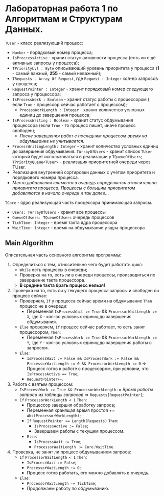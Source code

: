 # Лабораторная работа 1 по Алгоритмам и Структурам Данных.

`TUser` - класс реализующий процесс:
- `Number` - порядковый номер процесса;
- `IsProccessActive` - хранит статус активности процесса (есть ли ещё активные запросы у процесса);
- `TPriorityLvl : Byte` описывающий уровень приоритета у процесса (__1__ - самый важный, __255__ - самый неважный);
- `TRequests - Array Of Request`, где `Request : Integer` кол-во запросов у процесса;
- `RequestPointer : Integer` - хранит порядковый номер следующего запроса у процессора;
- `IsProcessWork : Boolean` - хранит статус работы с процессором ( если `True` - процессор сейчас работает с процессом);
  - `ProcessWorkLength : Integer` - хранит количество условных единиц до завершения процесса; 
- `IsProcessWriting : Boolean` - хранит статус обдумывания процессора (если `True` - то процесс пишет, иначе процесс свободен); 
  - _*После завершения работ с последним процессом время на обдумывание не учитывается.*_
- `ProcessWritingLength: Integer` - хранит количество условных единиц до завершения обдумывания.
`TArrayOfUsers` - хранит список `TUser` который будет использоваться в реализации у `TQueueOfUsers`;
`TPriorityQueue<TUser>` - реализация приоритетной очереди через TUser.
- Реализация внутренней сортировки данных с учётом приоритета и порядкового номера процесса.
- _*Место добавления элемента в очередь определяется относительно приоритета процесса. Процессы с большим приоритетом добавляются в начало очереди и так далее...*_

`TCore` - ядро реализующая часть процессора принимающая запросы.
- `Users: TArrayOfUsers` - хранит все процессы
- `QueueOfUsers: TQueueOfUsers` очередь процессов
- `TickTime: Integer` - время такта ядра процессора
- `WaitTime: Integer` - время на обдумывание у ядра процессора

## Main Algorithm 
Описательная часть основного алгоритма программы:
1. Определиться с тем, относительно чего будет работать цикл: </br>
    - `While` есть процессы в очереди;
    - Проверка на то, есть ли в очереди процессы, производиться по завершение такта процессора.
    - __В средине такта брать процесс нельзя!__
2. Проверка на то, есть ли у текущего процесса запросы и свободен ли процесс сейчас:
    - Проверяем, `If` у процесса сейчас время на обдумывание `Then` процесс не в очереди:
      - Переменная `IsProcessWait := True` && `ProcessorWaitLength := X`, где `X` - кол-во условных единиц до завершения обдумывания.
    - `Else` проверяем, `If` процесс сейчас работает, то есть занят процессором, `Then`:
      - Переменная `IsProcessWork := True` && `ProcessorWorkLength := Y`, где `Y` - кол-во условных единиц до завершения работы с запросом.
    - `Else`:
      - `IsProcessWait := False && IsProcessWork := False && ProcessorWaitLength := 0 && ProcessorWorkLength := 0` => Процесс готов к работе с процессором, при условии, что `IsProcessActive == True`;
      - `RequestPointer++`.
3. Работа с взятым процессом: 
    - `IsProcessWork := True && ProcessorWorkLength` := _Время работы запроса из таблицы запросов_ => `Requests[RequestPointer]`; 
    - `If` `ProcessorWorkLength < 1` `Then`:
      - Процессор завершил обработку запроса;
      - Переменная хранящая время простоя += `Abs(ProcessorWorkLength)`;
      - `If` `RequestPointer == Length(Requests)` `Then`:
        - `IsProcessActive := False`;
        - Завершаем работы с текущим процессом.
      - `Else`:
        - `IsProcessWait := True`;
        - `ProcessorWaitLength := Core.WaitTime`.
4. Проверка, не занят ли процесс обдумыванием запроса:
   - `If` `ProcessorWaitLength < 1` `Then`:
     - `IsProcessWait := False`;
     - `ProcessorWaitLength := 0`;
     - Процесс готов работать, его можно добавлять в очередь.
   - `Else`:
     - `ProcessorWaitLength -= TickTime`;
     - Продолжаем работу по обдумыванию.